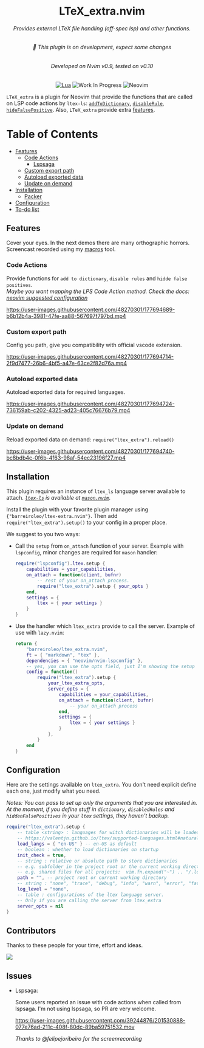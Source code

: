 <!-- LTeX: language=en-US -->
<div align="center">

# LTeX_extra.nvim
<h6>Provides external LTeX file handling (off-spec lsp) and other functions.</h6>
<h6>🚧 This plugin is on development, expect some changes</h6>
<h6>Developed on Nvim v0.9, tested on v0.10</h6>


[![Lua](https://img.shields.io/badge/Lua-blue.svg?style=for-the-badge&logo=lua)](http://www.lua.org)
![Work In Progress](https://img.shields.io/badge/Work%20In%20Progress-orange?style=for-the-badge)
![Neovim](https://img.shields.io/badge/NeoVim-%2357A143.svg?&style=for-the-badge&logo=neovim&logoColor=white)
<!-- [![Neovim Nightly](https://img.shields.io/badge/Neovim%20Nightly-green.svg?style=for-the-badge&logo=neovim)](https://neovim.io) -->
</div>

`LTeX_extra` is a plugin for Neovim that provide the functions that are called on LSP code actions by `ltex-ls`:
[`addToDictionary`](https://valentjn.github.io/ltex/ltex-ls/server-usage.html#_ltexhidefalsepositives-client),
[`disableRule`](https://valentjn.github.io/ltex/ltex-ls/server-usage.html#_ltexdisablerules-client),
[`hideFalsePositive`](https://valentjn.github.io/ltex/ltex-ls/server-usage.html#_ltexaddtodictionary-client).
Also, `LTeX_extra` provide extra [features](#features).


# Table of Contents

- [Features](#features)
    - [Code Actions](#code-actions)
        - [Lspsaga](#lspsaga)
    - [Custom export path](#custom-export-path)
    - [Autoload exported data](#autoload-exported-data)
    - [Update on demand](#update-on-demand)
- [Installation](#installation)
    - [Packer](#packer)
- [Configuration](#configuration)
- [To-do list](#to-do-list)

## Features
Cover your eyes. In the next demos there are many orthographic horrors.
Screencast recorded using my [macros](https://github.com/barreiroleo/macros) tool.

### Code Actions
Provide functions for `add to dictionary`, `disable rules` and `hidde false positives`.\
*Maybe you want mapping the LPS Code Action method.
Check the docs: [neovim suggested configuration](https://github.com/neovim/nvim-lspconfig#suggested-configuration)*

https://user-images.githubusercontent.com/48270301/177694689-b6b12b4a-3981-47fe-aa88-567697f797bd.mp4

### Custom export path
Config you path, give you compatibility with official vscode extension.

https://user-images.githubusercontent.com/48270301/177694714-2f9d7477-26b6-4bf5-a47e-63ce2f82d76a.mp4

### Autoload exported data
Autoload exported data for required languages.

https://user-images.githubusercontent.com/48270301/177694724-736159ab-c202-4325-ad23-405c76676b79.mp4

### Update on demand
Reload exported data on demand: `require("ltex_extra").reload()`

https://user-images.githubusercontent.com/48270301/177694740-bc8bdb4c-0f6b-4f63-98af-54ec23196f27.mp4

## Installation
This plugin requires an instance of `ltex_ls` language server available to attach.
*[`ltex-ls`](https://github.com/valentjn/ltex-ls) is available at [`mason.nvim`](https://github.com/williamboman/mason.nvim).*

Install the plugin with your favorite plugin manager using `{"barreiroleo/ltex-extra.nvim"}`.
Then add `require("ltex_extra").setup()` to your config in a proper place.

We suggest to you two ways:
- Call the `setup` from `on_attach` function of your server. Example with
`lspconfig`, minor changes are required for `mason` handler:
    ```lua
    require("lspconfig").ltex.setup {
        capabilities = your_capabilities,
        on_attach = function(client, bufnr)
            -- rest of your on_attach process.
            require("ltex_extra").setup { your_opts }
        end,
        settings = {
            ltex = { your settings }
        }
    }
    ```
- Use the handler which `ltex_extra` provide to call the server. Example of use with `lazy.nvim`:

    ```lua
    return {
        "barreiroleo/ltex_extra.nvim",
        ft = { "markdown", "tex" },
        dependencies = { "neovim/nvim-lspconfig" },
        -- yes, you can use the opts field, just I'm showing the setup explicitly
        config = function()
            require("ltex_extra").setup {
                your_ltex_extra_opts,
                server_opts = {
                    capabilities = your_capabilities,
                    on_attach = function(client, bufnr)
                        -- your on_attach process
                    end,
                    settings = {
                        ltex = { your settings }
                    }
                },
            }
        end
    }
    ```

## Configuration

Here are the settings available on `ltex_extra`. You don't need explicit define each
one, just modify what you need.

*Notes: You can pass to set up only the arguments that you are interested in.
At the moment, if you define stuff in `dictionary`, `disabledRules` and
`hiddenFalsePositives` in your `ltex` settings, they haven't backup.*

```lua
require("ltex_extra").setup {
    -- table <string> : languages for witch dictionaries will be loaded, e.g. { "es-AR", "en-US" }
    -- https://valentjn.github.io/ltex/supported-languages.html#natural-languages
    load_langs = { "en-US" } -- en-US as default
    -- boolean : whether to load dictionaries on startup
    init_check = true,
    -- string : relative or absolute path to store dictionaries
    -- e.g. subfolder in the project root or the current working directory: ".ltex"
    -- e.g. shared files for all projects:  vim.fn.expand("~") .. "/.local/share/ltex"
    path = "", -- project root or current working directory
    -- string : "none", "trace", "debug", "info", "warn", "error", "fatal"
    log_level = "none",
    -- table : configurations of the ltex language server.
    -- Only if you are calling the server from ltex_extra
    server_opts = nil
}
```

## Contributors

Thanks to these people for your time, effort and ideas.

<a href="https://github.com/barreiroleo/ltex_extra.nvim/graphs/contributors">
  <img src="https://contrib.rocks/image?repo=barreiroleo/ltex_extra.nvim" />
</a>

## Issues
- Lspsaga:

    Some users reported an issue with code actions when called from lspsaga.
    I'm not using lspsaga, so PR are very welcome.

    https://user-images.githubusercontent.com/39244876/201530888-077e76ad-211c-408f-80dc-89ba59751532.mov

    _Thanks to @felipejoribeiro for the screenrecording_
